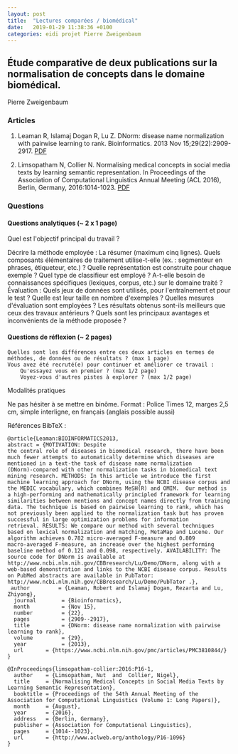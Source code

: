 ```yaml
---
layout: post
title:  "Lectures comparées / biomédical"
date:   2019-01-29 11:38:36 +0100
categories: eidi projet Pierre Zweigenbaum
---
```


## Étude comparative de deux publications sur la normalisation de concepts dans le domaine biomédical.

Pierre Zweigenbaum

### Articles

1. Leaman R, Islamaj Dogan R, Lu Z. DNorm: disease name normalization with pairwise learning to rank. Bioinformatics. 2013 Nov 15;29(22):2909-2917. [PDF](https://www.ncbi.nlm.nih.gov/pmc/articles/PMC3810844/)

2. Limsopatham N, Collier N. Normalising medical concepts in social media texts by learning semantic representation. In Proceedings of the Association of Computational Linguistics Annual Meeting (ACL 2016), Berlin, Germany, 2016:1014-1023. [PDF](http://www.aclweb.org/anthology/P16-1096})


### Questions
#### Questions analytiques (~ 2 x 1 page)

Quel est l'objectif principal du travail ?

Décrire la méthode employée :
        La résumer (maximum cinq lignes).
        Quels composants élémentaires de traitement utilise-t-elle (ex.  : segmenteur en phrases, étiqueteur, etc.) ?
        Quelle représentation est construite pour chaque exemple ?
        Quel type de classifieur est employé ?
        A-t-elle besoin de connaissances spécifiques (lexiques, corpus, etc.) sur le domaine traité ?
    Évaluation :
        Quels jeux de données sont utilisés, pour l'entraînement et pour le test ? Quelle est leur taille en nombre d'exemples ?
        Quelles mesures d'évaluation sont employées ?
        Les résultats obtenus sont-ils meilleurs que ceux des travaux antérieurs ?
        Quels sont les principaux avantages et inconvénients de la méthode proposée ?


#### Questions de réflexion (~ 2 pages)

    Quelles sont les différences entre ces deux articles en termes de méthodes, de données ou de résultats ? (max 1 page)
    Vous avez été recruté(e) pour continuer et améliorer ce travail :
        Qu'essayez vous en premier ? (max 1/2 page)
        Voyez-vous d'autres pistes à explorer ? (max 1/2 page)

Modalités pratiques

Ne pas hésiter à se mettre en binôme.
Format :
    Police Times 12, marges 2,5 cm, simple interligne, en français (anglais possible aussi)



Références BibTeX :

```
@article{Leaman:BIOINFORMATICS2013,
abstract = {MOTIVATION: Despite
the central role of diseases in biomedical research, there have been
much fewer attempts to automatically determine which diseases are
mentioned in a text-the task of disease name normalization
(DNorm)-compared with other normalization tasks in biomedical text
mining research. METHODS: In this article we introduce the first
machine learning approach for DNorm, using the NCBI disease corpus and
the MEDIC vocabulary, which combines MeSH(R) and OMIM.  Our method is
a high-performing and mathematically principled framework for learning
similarities between mentions and concept names directly from training
data. The technique is based on pairwise learning to rank, which has
not previously been applied to the normalization task but has proven
successful in large optimization problems for information
retrieval. RESULTS: We compare our method with several techniques
based on lexical normalization and matching, MetaMap and Lucene. Our
algorithm achieves 0.782 micro-averaged F-measure and 0.809
macro-averaged F-measure, an increase over the highest performing
baseline method of 0.121 and 0.098, respectively. AVAILABILITY: The
source code for DNorm is available at
http://www.ncbi.nlm.nih.gov/CBBresearch/Lu/Demo/DNorm, along with a
web-based demonstration and links to the NCBI disease corpus. Results
on PubMed abstracts are available in PubTator: http://www.ncbi.nlm.nih.gov/CBBresearch/Lu/Demo/PubTator .},
 author         = {Leaman, Robert and Islamaj Dogan, Rezarta and Lu, Zhiyong},
  journal        = {Bioinformatics},
  month          = {Nov 15},
  number         = {22},
  pages          = {2909--2917},
  title          = {DNorm: disease name normalization with pairwise learning to rank},
  volume         = {29},
  year           = {2013},
  url       = {https://www.ncbi.nlm.nih.gov/pmc/articles/PMC3810844/}
}

@InProceedings{limsopatham-collier:2016:P16-1,
  author    = {Limsopatham, Nut  and  Collier, Nigel},
  title     = {Normalising Medical Concepts in Social Media Texts by Learning Semantic Representation},
  booktitle = {Proceedings of the 54th Annual Meeting of the Association for Computational Linguistics (Volume 1: Long Papers)},
  month     = {August},
  year      = {2016},
  address   = {Berlin, Germany},
  publisher = {Association for Computational Linguistics},
  pages     = {1014--1023},
  url       = {http://www.aclweb.org/anthology/P16-1096}
}
```
